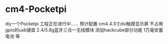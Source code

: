 # cm4-Pocketpi
diy一个Pocketpi
工程正在进行中……
预计配置
cm4
4.3寸dsi触摸显示屏
不占用gpio的usb键盘
2.4/5.8g蓝牙三合一无线模块
添加hackcube部分功能
1万毫安蓄电池
等
